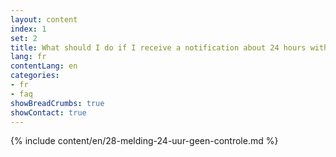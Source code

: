 ```yaml
---
layout: content
index: 1
set: 2
title: What should I do if I receive a notification about 24 hours with no checks by the app?
lang: fr
contentLang: en
categories:
- fr
- faq
showBreadCrumbs: true
showContact: true
---
```

{% include content/en/28-melding-24-uur-geen-controle.md %}
